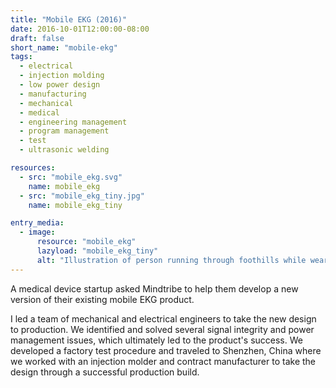 ```yaml
---
title: "Mobile EKG (2016)"
date: 2016-10-01T12:00:00-08:00
draft: false
short_name: "mobile-ekg"
tags:
  - electrical
  - injection molding
  - low power design
  - manufacturing
  - mechanical
  - medical
  - engineering management
  - program management
  - test
  - ultrasonic welding

resources:
  - src: "mobile_ekg.svg"
    name: mobile_ekg
  - src: "mobile_ekg_tiny.jpg"
    name: mobile_ekg_tiny

entry_media:
  - image:
      resource: "mobile_ekg"
      lazyload: "mobile_ekg_tiny"
      alt: "Illustration of person running through foothills while wearing a wrist-mounted EKG device that is trailing a paper printout through the hills"
---
```

A medical device startup asked Mindtribe to help them develop a new version of their existing mobile EKG product.

I led a team of mechanical and electrical engineers to take the new design to production. We identified and solved several signal integrity and power management issues, which ultimately led to the product's success. We developed a factory test procedure and traveled to Shenzhen, China where we worked with an injection molder and contract manufacturer to take the design through a successful production build.

